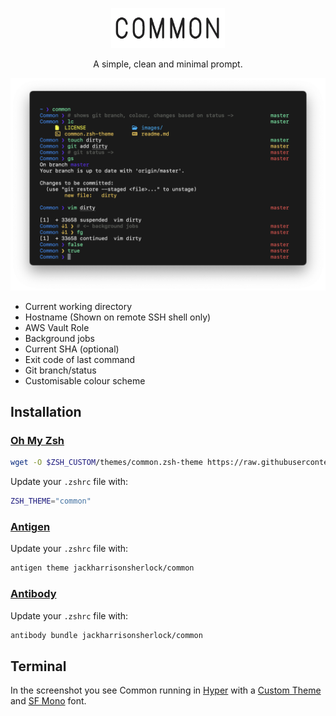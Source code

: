 <p align="center">
  <img src="images/common.png" height="64">
<p align="center">A simple, clean and minimal prompt.</p>

<p align="center"><img src="images/screenshot.png" width="864"></p>

- Current working directory
- Hostname (Shown on remote SSH shell only)
- AWS Vault Role
- Background jobs
- Current SHA (optional)
- Exit code of last command
- Git branch/status
- Customisable colour scheme

## Installation

### [Oh My Zsh](http://ohmyz.sh)

```sh
wget -O $ZSH_CUSTOM/themes/common.zsh-theme https://raw.githubusercontent.com/jackharrisonsherlock/common/master/common.zsh-theme
```

Update your `.zshrc` file with:
```sh
ZSH_THEME="common"
```

### [Antigen](https://github.com/zsh-users/antigen)

Update your `.zshrc` file with:

```sh
antigen theme jackharrisonsherlock/common
```

### [Antibody](https://github.com/getantibody/antibody)

Update your `.zshrc` file with:

```sh
antibody bundle jackharrisonsherlock/common
```

## Terminal

In the screenshot you see Common running in [Hyper](https://hyper.is/) with a [Custom Theme](https://github.com/jackharrisonsherlock/dotfiles/blob/master/dots/.hyper.js) and [SF Mono](https://developer.apple.com/fonts/) font.
